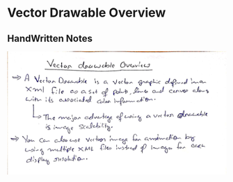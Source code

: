 # Vector Drawable Overview

## HandWritten Notes
<p align="center">
<img src="./1.jpg" alt="Page 1" width="800"/>
<p\>
